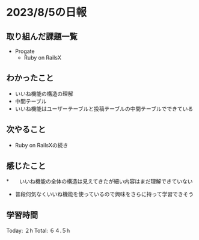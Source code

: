 # 2023/8/5の日報
## 取り組んだ課題一覧
* Progate
   * Ruby on RailsX
## わかったこと
* いいね機能の構造の理解
* 中間テーブル
* いいね機能はユーザーテーブルと投稿テーブルの中間テーブルでできている
## 次やること
* Ruby on RailsXの続き
## 感じたこと
*　　いいね機能の全体の構造は見えてきたが細い内容はまだ理解できていない
* 普段何気なくいいね機能を使っているので興味をさらに持って学習できそう
## 学習時間
Today: ２h
Total: ６４.５h
